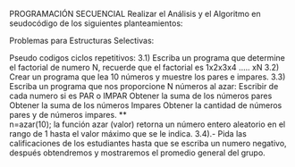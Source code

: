 
PROGRAMACIÓN SECUENCIAL
Realizar el Análisis y el Algoritmo en seudocódigo de los siguientes planteamientos:


Problemas para Estructuras Selectivas:





Pseudo codigos ciclos repetitivos:
3.1) Escriba un programa que determine el factorial de numero N, recuerde que el factorial es
1x2x3x4 ….. xN
3.2) Crear un programa que lea 10 números y muestre los pares e impares.
3.3) Escriba un programa que nos proporcione N números al azar:
Escribir de cada numero si es PAR o IMPAR
Obtener la suma de los números pares
Obtener la suma de los números Impares
Obtener la cantidad de números pares y de números impares. 
**  
 n=azar(10); 
la función azar (valor) retorna un número entero aleatorio en el rango de 1 hasta el valor máximo que se le indica.
3.4).- Pida las calificaciones de los estudiantes hasta que se escriba un numero negativo, después obtendremos y mostraremos el promedio general del grupo.